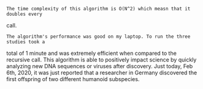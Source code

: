     The time complexity of this algorithm is O(N^2) which measn that it doubles every 
call.
    
    The algorithm's performance was good on my laptop. To run the three studies took a 
total of 1 minute and was extremely efficient when compared to the recursive call. This algorithm is able to positively impact science by quickly analyzing new DNA sequences or viruses after discovery. Just today, Feb 6th, 2020, it was just reported that a researcher in Germany discovered the first offspring of two different humanoid subspecies.